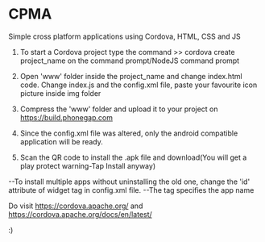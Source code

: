 # CPMA
Simple cross platform applications using Cordova, HTML, CSS and JS 

1. To start a Cordova project type the command
        >> cordova create project_name
  on the command prompt/NodeJS command prompt

2. Open 'www' folder inside the project_name and change index.html code.
Change index.js and the config.xml file, paste your favourite icon picture inside img folder

3. Compress the 'www' folder and upload it to your project on https://build.phonegap.com

4. Since the config.xml file was altered, only the android compatible application will be ready.

5. Scan the QR code to install the .apk file and download(You will get a play protect warning-Tap Install anyway)


--To install multiple apps without uninstalling the old one, change the 'id' attribute of widget tag in config.xml file.
--The <name> tag specifies the app name
        
 Do visit https://cordova.apache.org/ and https://cordova.apache.org/docs/en/latest/ 
  
  :)

